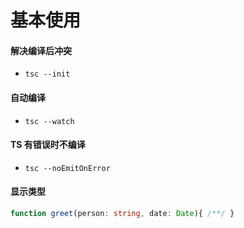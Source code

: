 # 基本使用

#### 解决编译后冲突

* `tsc --init`

#### 自动编译

* `tsc --watch`

#### TS 有错误时不编译

* `tsc --noEmitOnError`

#### 显示类型

```typescript
function greet(person: string, date: Date){ /**/ }
```

